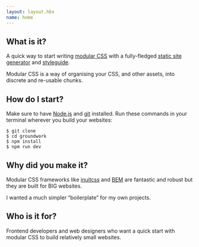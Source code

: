```yaml
---
layout: layout.hbs
name: home
---
```


## What is it?

A quick way to start writing [modular CSS](/principles/) with a fully-fledged [static site generator](http://www.metalsmith.io/) and [styleguide](http://fractal.build/).

Modular CSS is a way of organising your CSS, and other assets, into discrete and re-usable chunks.

## How do I start?

Make sure to have [Node.js](https://nodejs.org/en/download/) and [git](https://git-scm.com/) installed. Run these commands in your terminal wherever you build your websites:

```
$ git clone
$ cd groundwork
$ npm install
$ npm run dev

```

## Why did you make it?

Modular CSS frameworks like [inuitcss](https://github.com/inuitcss) and [BEM](https://en.bem.info) are fantastic and robust but they are built for BIG websites.

I wanted a much simpler “boilerplate” for my own projects.

## Who is it for?

Frontend developers and web designers who want a quick start with modular CSS to build relatively small websites.
